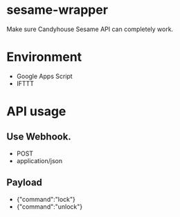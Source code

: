# sesame-wrapper
Make sure Candyhouse Sesame API can completely work.

# Environment
- Google Apps Script
- IFTTT

# API usage
## Use Webhook.
- POST
- application/json

## Payload
- {"command":"lock"}
- {"command":"unlock"}
